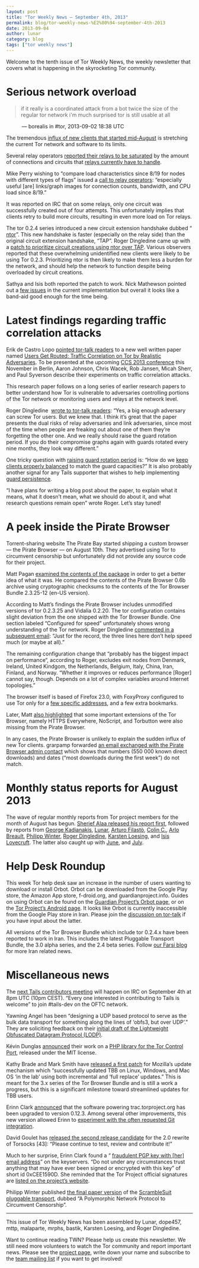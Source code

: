 ```yaml
---
layout: post
title: "Tor Weekly News — September 4th, 2013"
permalink: blog/tor-weekly-news-%E2%80%94-september-4th-2013
date: 2013-09-04
author: lunar
category: blog
tags: ["tor weekly news"]
---
```


Welcome to the tenth issue of Tor Weekly News, the weekly newsletter that covers what is happening in the skyrocketing Tor community.

# Serious network overload

<figure></figure>

> <borealis> if it really is a coordinated attack from a bot twice the size of the regular tor network i'm much surprised tor is still usable at all

<figcaption style="margin-left: 3em;">— borealis in #tor, 2013-09-02 18:38 UTC</figcaption>

The tremendous [influx of new clients that started mid-August](https://metrics.torproject.org/users.html?graph=direct-users&start=2013-08-15&end=2013-09-02#direct-users) is stretching the current Tor network and software to its limits.

Several relay operators [reported their relays to be saturated](https://lists.torproject.org/pipermail/tor-relays/2013-August/002594.html) by the amount of connections and circuits that [relays currently have to handle](https://lists.torproject.org/pipermail/tor-relays/2013-August/002589.html).

Mike Perry wishing to “compare load characteristics since 8/19 for nodes with different types of flags” issued a [call to relay operators](https://lists.torproject.org/pipermail/tor-relays/2013-August/002612.html): “especially useful [are] links/graph images for connection counts, bandwidth, and CPU load since 8/19.”

It was reported on IRC that on some relays, only one circuit was successfully created out of four attempts. This unfortunately implies that clients retry to build more circuits, resulting in even more load on Tor relays.

The tor 0.2.4 series introduced a new circuit extension handshake dubbed “ [ntor](https://gitweb.torproject.org/torspec.git/blob_plain/HEAD:/proposals/216-ntor-handshake.txt)”. This new handshake is faster (especially on the relay side) than the original circuit extension handshake, “TAP”. Roger Dingledine came up with a [patch to prioritize circuit creations using ntor over TAP](https://bugs.torproject.org/9574#comment:10). Various observers reported that these overwhelming unidentified new clients were likely to be using Tor 0.2.3. Prioritizing ntor is then likely to make them less a burden for the network, and should help the network to function despite being overloaded by circuit creations.

Sathya and Isis both reported the patch to work. Nick Mathewson pointed out a [few issues](https://bugs.torproject.org/9574#comment:12) in the current implementation but overall it looks like a band-aid good enough for the time being.

# Latest findings regarding traffic correlation attacks

Erik de Castro Lopo [pointed tor-talk readers](https://lists.torproject.org/pipermail/tor-talk/2013-September/029755.html) to a new well written paper named [Users Get Routed: Traffic Correlation on Tor by Realistic Adversaries](http://www.ohmygodel.com/publications/usersrouted-ccs13.pdf). To be presented at the upcoming [CCS 2013 conference](http://www.sigsac.org/ccs/CCS2013/) this November in Berlin, Aaron Johnson, Chris Wacek, Rob Jansen, Micah Sherr, and Paul Syverson describe their experiments on traffic correlation attacks.

This research paper follows on a long series of earlier research papers to better understand how Tor is vulnerable to adversaries controlling portions of the Tor network or monitoring users and relays at the network level.

Roger Dingledine  [wrote to tor-talk readers](https://lists.torproject.org/pipermail/tor-talk/2013-September/029756.html): “Yes, a big enough adversary can screw Tor users. But we knew that. I think it’s great that the paper presents the dual risks of relay adversaries and link adversaries, since most of the time when people are freaking out about one of them they’re forgetting the other one. And we really should raise the guard rotation period. If you do their compromise graphs again with guards rotated every nine months, they look way different.”

One tricky question with [raising guard rotation period](https://bugs.torproject.org/8240) is: “How do we [keep clients properly balanced](https://bugs.torproject.org/9321) to match the guard capacities?” It is also probably another signal for any Tails supporter that wishes to help implementing [guard persistence](https://labs.riseup.net/code/issues/5462).

“I have plans for writing a blog post about the paper, to explain what it means, what it doesn’t mean, what we should do about it, and what research questions remain open” wrote Roger. Let’s stay tuned!

# A peek inside the Pirate Browser

Torrent-sharing website The Pirate Bay started shipping a custom browser — the Pirate Browser — on August 10th. They advertised using Tor to circumvent censorship but unfortunately did not provide any source code for their project.

Matt Pagan [examined the contents of the package](https://lists.torproject.org/pipermail/tor-talk/2013-August/029703.html) in order to get a better idea of what it was. He compared the contents of the Pirate Browser 0.6b archive using cryptographic checksums to the contents of the Tor Browser Bundle 2.3.25-12 (en-US version).

According to Matt’s findings the Pirate Browser includes unmodified versions of tor 0.2.3.25 and Vidalia 0.2.20. The tor configuration contains slight deviation from the one shipped with the Tor Browser Bundle. One section labeled “Configured for speed” unfortunately shows wrong understanding of the Tor network. Roger Dingledine [commented in a subsequent email](https://lists.torproject.org/pipermail/tor-talk/2013-August/029729.html): “Just for the record, the three lines here don’t help speed much (or maybe at all).”

The remaining configuration change that “probably has the biggest impact on performance“, according to Roger, excludes exit nodes from Denmark, Ireland, United Kindgom, the Netherlands, Belgium, Italy, China, Iran, Finland, and Norway. “Whether it improves or reduces performance [Roger] cannot say, though. Depends on a lot of complex variables around Internet topologies.”

The browser itself is based of Firefox 23.0, with FoxyProxy configured to use Tor only for a [few specific addresses](http://piratebrowser.com/piratebrowser_patterns.json), and a few extra bookmarks.

Later, Matt [also highlighted](https://lists.torproject.org/pipermail/tor-talk/2013-August/029707.html) that some important extensions of the Tor Browser, namely HTTPS Everywhere, NoScript, and Torbutton were also missing from the Pirate Browser.

In any cases, the Pirate Browser is unlikely to explain the sudden influx of new Tor clients. grarpamp forwarded [an email exchanged with the Pirate Browser admin contact](https://lists.torproject.org/pipermail/tor-talk/2013-August/029736.html) which shows that numbers (550 000 known direct downloads) and dates (“most downloads during the first week”) do not match.

# Monthly status reports for August 2013

The wave of regular monthly reports from Tor project members for the month of August has begun. [Sherief Alaa released his report first](https://lists.torproject.org/pipermail/tor-reports/2013-September/000314.html), followed by reports from [George Kadianakis](https://lists.torproject.org/pipermail/tor-reports/2013-September/000315.html), [Lunar](https://lists.torproject.org/pipermail/tor-reports/2013-September/000316.html), [Arturo Filastò](https://lists.torproject.org/pipermail/tor-reports/2013-September/000317.html), [Colin C.](https://lists.torproject.org/pipermail/tor-reports/2013-September/000318.html), [Arlo Breault](https://lists.torproject.org/pipermail/tor-reports/2013-September/000319.html), [Philipp Winter](https://lists.torproject.org/pipermail/tor-reports/2013-September/000320.html), [Roger Dingledine](https://lists.torproject.org/pipermail/tor-reports/2013-September/000321.html), [Karsten Loesing](https://lists.torproject.org/pipermail/tor-reports/2013-September/000322.html), and [Isis Lovecruft](https://lists.torproject.org/pipermail/tor-reports/2013-September/000323.html). The latter also caught up with [June](https://lists.torproject.org/pipermail/tor-reports/2013-September/000324.html), and [July](https://lists.torproject.org/pipermail/tor-reports/2013-September/000325.html).

# Help Desk Roundup

This week Tor help desk saw an increase in the number of users wanting to download or install Orbot. Orbot can be downloaded from the Google Play store, the Amazon App store, f-droid.org, and guardianproject.info. Guides on using Orbot can be found on the [Guardian Project’s Orbot page](https://guardianproject.info/apps/orbot/), or on the [Tor Project’s Android page](https://www.torproject.org/docs/android.html). It looks like Orbot is currently inaccessible from the Google Play store in Iran. Please join the [discussion on tor-talk](https://lists.torproject.org/pipermail/tor-talk/2013-August/029684.html) if you have input about the latter.

All versions of the Tor Browser Bundle which include tor 0.2.4.x have been reported to work in Iran. This includes the latest Pluggable Transport Bundle, the 3.0 alpha series, and the 2.4 beta series. Follow [our Farsi blog](https://fa-blog.torproject.org/) for more Iran related news.

# Miscellaneous news

The [next Tails contributors meeting](https://mailman.boum.org/pipermail/tails-dev/2013-August/003523.html) will happen on IRC on September 4th at 8pm UTC (10pm CEST). “Every one interested in contributing to Tails is welcome” to join #tails-dev on the OFTC network.

Yawning Angel has been “designing a UDP based protocol to serve as the bulk data transport for something along the lines of ‘obfs3, but over UDP’.” They are soliciting feedback on their [initial draft of the Lightweight Obfuscated Datagram Protocol (LODP)](https://lists.torproject.org/pipermail/tor-dev/2013-August/005334.html).

Kévin Dunglas [announced](https://lists.torproject.org/pipermail/tor-dev/2013-August/005340.html) their work on a [PHP library for the Tor Control Port](https://github.com/dunglas/php-torcontrol/), released under the MIT license.

Kathy Brade and Mark Smith have [released a first patch](https://bugs.torproject.org/4234#comment:19) for Mozilla’s update mechanism which “successfully updated TBB on Linux, Windows, and Mac OS ‘in the lab’ using both incremental and ‘full replace’ updates.” This is meant for the 3.x series of the Tor Browser Bundle and is still a work a progress, but this is a significant milestone toward streamlined updates for TBB users.

Erinn Clark [announced](https://lists.torproject.org/pipermail/tor-dev/2013-August/005328.html) that the software powering trac.torproject.org has been upgraded to version 0.12.3. Among several other improvements, this new version allowed Erinn to [experiment with the often requested Git integration](https://lists.torproject.org/pipermail/tor-dev/2013-September/005346.html).

David Goulet has [released the second release candidate](https://lists.torproject.org/pipermail/tor-dev/2013-September/005359.html) for the 2.0 rewrite of Torsocks [43]: “Please continue to test, review and contribute it!”

Much to her surprise, Erinn Clark found a “ [fraudulent PGP key with [her] email address](https://lists.torproject.org/pipermail/tor-dev/2013-September/005348.html)” on the keyservers. “Do not under any circumstances trust anything that may have ever been signed or encrypted with this key” of short id 0xCEE1590D. She reminded that the Tor Project official signatures are [listed on the project’s website](https://www.torproject.org/docs/signing-keys.html).

Philipp Winter published [the final paper version](http://www.cs.kau.se/philwint/pdf/wpes2013.pdf) of the [ScrambleSuit pluggable transport](http://www.cs.kau.se/philwint/scramblesuit/), dubbed “A Polymorphic Network Protocol to Circumvent Censorship”.

* * *

This issue of Tor Weekly News has been assembled by Lunar, dope457, mttp, malaparte, mrphs, bastik, Karsten Loesing, and Roger Dingledine.

Want to continue reading TWN? Please help us create this newsletter. We still need more volunteers to watch the Tor community and report important news. Please see the [project page](https://trac.torproject.org/projects/tor/wiki/TorWeeklyNews), write down your name and subscribe to the [team mailing list](https://lists.torproject.org/cgi-bin/mailman/listinfo/news-team) if you want to get involved!

